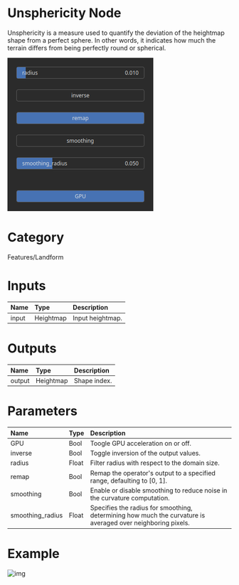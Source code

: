 
Unsphericity Node
=================


Unsphericity is a measure used to quantify the deviation of the heightmap shape from a perfect sphere. In other words, it indicates how much the terrain differs from being perfectly round or spherical.



![img](../../images/nodes/Unsphericity_settings.png)


# Category


Features/Landform
# Inputs

|Name|Type|Description|
| :--- | :--- | :--- |
|input|Heightmap|Input heightmap.|

# Outputs

|Name|Type|Description|
| :--- | :--- | :--- |
|output|Heightmap|Shape index.|

# Parameters

|Name|Type|Description|
| :--- | :--- | :--- |
|GPU|Bool|Toogle GPU acceleration on or off.|
|inverse|Bool|Toggle inversion of the output values.|
|radius|Float|Filter radius with respect to the domain size.|
|remap|Bool|Remap the operator's output to a specified range, defaulting to [0, 1].|
|smoothing|Bool|Enable or disable smoothing to reduce noise in the curvature computation.|
|smoothing_radius|Float|Specifies the radius for smoothing, determining how much the curvature is averaged over neighboring pixels.|

# Example


![img](../../images/nodes/Unsphericity.png)

